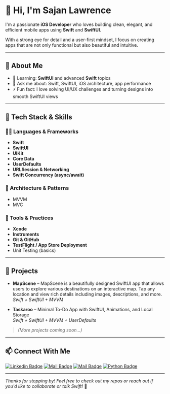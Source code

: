 # 👋 Hi, I'm Sajan Lawrence

I'm a passionate **iOS Developer** who loves building clean, elegant, and efficient mobile apps using **Swift** and **SwiftUI**.

With a strong eye for detail and a user-first mindset, I focus on creating apps that are not only functional but also beautiful and intuitive.

---

## 🚀 About Me

- 🌱 Learning: **SwiftUI** and advanced **Swift** topics
- 💬 Ask me about: Swift, SwiftUI, iOS architecture, app performance
- ⚡ Fun fact: I love solving UI/UX challenges and turning designs into smooth SwiftUI views

---

## 🧰 Tech Stack & Skills

### 👨‍💻 Languages & Frameworks

- **Swift**
- **SwiftUI**
- **UIKit**
- **Core Data**
- **UserDefaults**
- **URLSession & Networking**
- **Swift Concurrency (async/await)**

### 🧱 Architecture & Patterns

- MVVM
- MVC

### 🧪 Tools & Practices

- **Xcode**
- **Instruments**
- **Git & GitHub**
- **TestFlight / App Store Deployment**
- Unit Testing (basics)

---

## 📱 Projects

- **MapScene** – MapScene is a beautifully designed SwiftUI app that allows users to explore various destinations on an interactive map. Tap any location and view rich details including images, descriptions, and more.  
  _Swift + SwiftUI + MVVM_
  
- **Taskaroo** – Minimal To-Do App with SwiftUI, Animations, and Local Storage  
  _Swift + SwiftUI + MVVM + UserDefaults_

> *(More projects coming soon...)*

---

## 📫 Connect With Me

[![Linkedin Badge](https://img.shields.io/badge/LinkedIn-0077B5?style=for-the-badge&logo=linkedin&logoColor=white)](https://www.linkedin.com/in/sajanlawrence/) [![Mail Badge](https://img.shields.io/badge/Instagram-E4405F?style=for-the-badge&logo=instagram&logoColor=white)](https://www.instagram.com/instant._.charger/) [![Mail Badge](https://img.shields.io/badge/Gmail-D14836?style=for-the-badge&logo=gmail&logoColor=white)](mailto:sajanlawrence12345@gmail.com) [![Python Badge](https://img.shields.io/badge/-Hackerrank-2EC866?style=for-the-badge&logo=HackerRank&logoColor=white)](https://www.hackerrank.com/sajanlawrence)

---

_Thanks for stopping by! Feel free to check out my repos or reach out if you'd like to collaborate or talk Swift!_ 🍎











